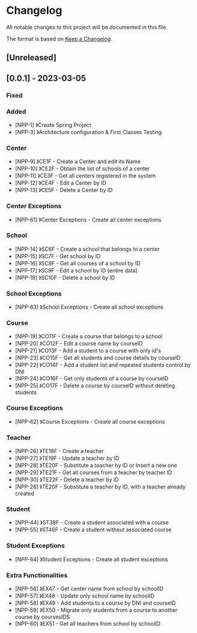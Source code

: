 # Changelog

All notable changes to this project will be documented in this file.

The format is based on [Keep a Changelog](https://keepachangelog.com/en/1.0.0/).

## [Unreleased]

## [0.0.1] - 2023-03-05

### Fixed

### Added

- [NPP-1] 》Create Spring Project 
- [NPP-3] 》Architecture configuration & First Classes Testing

### Center 

- [NPP-9] 》CE1F - Create a Center and edit its Name
- [NPP-10] 》CE2F - Obtain the list of schools of a center
- [NPP-11] 》CE3F - Get all centers registered in the system
- [NPP-12] 》CE4F - Edit a Center by ID
- [NPP-13] 》CE5F - Delete a Center by ID

### Center Exceptions

- [NPP-61] 》Center Exceptions - Create all center exceptions


### School

- [NPP-14] 》SC6F - Create a school that belongs to a center
- [NPP-15] 》SC7F - Get school by ID
- [NPP-16] 》SC8F - Get all courses of a school by ID
- [NPP-17] 》SC9F - Edit a school by ID (entire data)
- [NPP-18] 》SC10F - Delete a school by ID

### School Exceptions

- [NPP-63] 》School Exceptions - Create all school exceptions

### Course

- [NPP-19] 》CO11F - Create a course that belongs to a school
- [NPP-20] 》CO12F - Edit a course name by courseID
- [NPP-21] 》CO13F - Add a student to a course with only id's
- [NPP-23] 》CO15F - Get all students and course details by courseID
- [NPP-22] 》CO14F - Add a student list and repeated students control by DNI
- [NPP-24] 》CO16F - Get only students of a course by courseID
- [NPP-25] 》CO17F - Delete a course by courseID without deleting students

### Course Exceptions

- [NPP-62] 》Course Exceptions - Create all course exceptions

### Teacher

- [NPP-26] 》TE18F - Create a teacher  
- [NPP-27] 》TE19F - Update a teacher by ID
- [NPP-28] 》TE20F - Substitute a teacher by ID or Insert a new one
- [NPP-29] 》TE21F - Get all courses from a teacher by teacher ID
- [NPP-30] 》TE22F - Delete a teacher by ID
- [NPP-28] 》TE20F - Substitute a teacher by ID, with a teacher already created


### Student

- [NPP-44] 》ST38F - Create a student associated with a course
- [NPP-55] 》ST46F - Create a student without associated course

### Student Exceptions

- [NPP-64] 》Student Exceptions - Create all student exceptions

### Extra Functionalities 

- [NPP-56] 》EX47 - Get center name from school by schoolID
- [NPP-57] 》EX48 - Update only school name by schoolID
- [NPP-58] 》EX49 - Add students to a course by DNI and courseID
- [NPP-59] 》EX50 - Migrate only students from a course to another course by coursesIDS
- [NPP-60] 》EX51 - Get all teachers from school by schoolID

